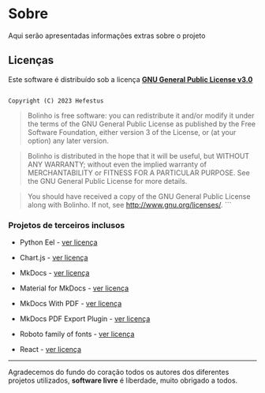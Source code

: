# Sobre

Aqui serão apresentadas informações extras sobre o projeto

## Licenças

Este software é distribuído sob a licença **[GNU General Public License v3.0](http://www.gnu.org/licenses/)**

>   ```md title=""
    Copyright (C) 2023 Hefestus
        
>   Bolinho is free software: you can redistribute it and/or modify
    it under the terms of the GNU General Public License as published by
    the Free Software Foundation, either version 3 of the License, or
    (at your option) any later version.
    
>   Bolinho is distributed in the hope that it will be useful,
    but WITHOUT ANY WARRANTY; without even the implied warranty of
    MERCHANTABILITY or FITNESS FOR A PARTICULAR PURPOSE.  See the
    GNU General Public License for more details.
    
>   You should have received a copy of the GNU General Public License
    along with Bolinho.  If not, see <http://www.gnu.org/licenses/>.
    ```


### Projetos de terceiros inclusos

* Python Eel - [ver licença](https://github.com/python-eel/Eel/blob/master/LICENSE)

* Chart.js - [ver licença](https://github.com/chartjs/Chart.js/blob/master/LICENSE.md)

* MkDocs - [ver licença](https://www.mkdocs.org/about/license/)

* Material for MkDocs - [ver licença](https://github.com/squidfunk/mkdocs-material/blob/master/LICENSE)

* MkDocs With PDF - [ver licença](https://github.com/orzih/mkdocs-with-pdf/blob/master/LICENSE)

* MkDocs PDF Export Plugin - [ver licença](https://github.com/zhaoterryy/mkdocs-pdf-export-plugin/blob/master/LICENSE.md)

* Roboto family of fonts - [ver licença](https://github.com/googlefonts/roboto/blob/main/LICENSE)

* React - [ver licença](https://github.com/facebook/react/blob/main/LICENSE)

___

Agradecemos do fundo do coração todos os autores dos diferentes projetos utilizados, **software livre** é liberdade, muito obrigado a todos.